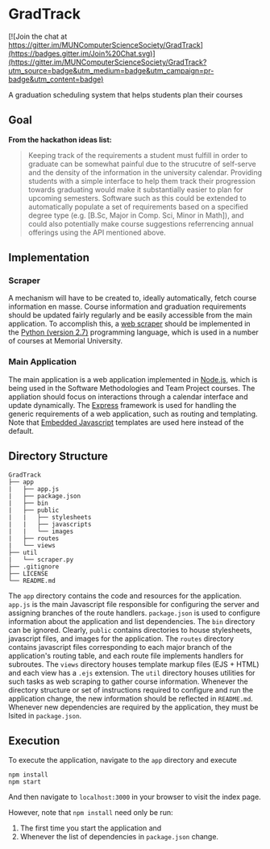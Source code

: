 # GradTrack

[![Join the chat at https://gitter.im/MUNComputerScienceSociety/GradTrack](https://badges.gitter.im/Join%20Chat.svg)](https://gitter.im/MUNComputerScienceSociety/GradTrack?utm_source=badge&utm_medium=badge&utm_campaign=pr-badge&utm_content=badge)

A graduation scheduling system that helps students plan their courses

## Goal

**From the hackathon ideas list:**

>Keeping track of the requirements a student must fulfill in order to graduate can be somewhat 
>painful due to the strucutre of self-serve and the density of the information in the university calendar.
>Providing students with a simple interface to help them track their progression towards graduating would 
>make it substantially easier to plan for upcoming semesters. Software such as this could be extended to
>automatically populate a set of requirements based on a specified degree type (e.g. [B.Sc, Major in Comp.
>Sci, Minor in Math]), and could also potentially make course suggestions referrencing annual offerings 
>using the API mentioned above.

## Implementation

### Scraper

A mechanism will have to be created to, ideally automatically, fetch course information en masse.
Course information and graduation requirements should be updated fairly regularly and be easily
accessible from the main application. To accomplish this, a 
[web scraper](http://en.wikipedia.org/wiki/Web_scraping) should be implemented in the
[Python (version 2.7)](https://wiki.python.org/moin/BeginnersGuide/Programmers) programming language,
which is used in a number of courses at Memorial University.

### Main Application

The main application is a web application implemented in [Node.js](http://nodejs.org/), which is being
used in the Software Methodologies and Team Project courses.  The appliation should focus on interactions
through a calendar interface and update dynamically. The [Express](http://expressjs.com/) framework is 
used for handling the generic requirements of a web application, such as routing and templating.  Note that
[Embedded Javascript](http://www.embeddedjs.com/) templates are used here instead of the default.

## Directory Structure

    GradTrack
    ├── app
    |   ├── app.js
    |   ├── package.json
    |   ├── bin
    |   ├── public
    |   |   ├── stylesheets
    |   |   ├── javascripts
    |   |   └── images
    |   ├── routes
    |   └── views
    ├── util
    |   └── scraper.py
    ├── .gitignore
    ├── LICENSE
    └── README.md

The `app` directory contains the code and resources for the application. `app.js` is the main Javascript
file responsible for configuring the server and assigning branches of the route handlers. `package.json`
is used to configure information about the application and list dependencies. The `bin` directory can be
ignored. Clearly, `public` contains directories to house stylesheets, javascript files, and images for
the application. The `routes` directory contains javascript files corresponding to each major branch of
the application's routing table, and each route file implements handlers for subroutes. The `views`
directory houses template markup files (EJS + HTML) and each view has a `.ejs` extension. The `util`
directory houses utilities for such tasks as web scraping to gather course information. Whenever the 
directory structure or set of instructions required to configure and run the application change, the new
information should be reflected in `README.md`. Whenever new dependencies are required by the application,
they must be lsited in `package.json`.

## Execution

To execute the application, navigate to the `app` directory and execute

    npm install
    npm start

And then navigate to `localhost:3000` in your browser to visit the index page.

However, note that `npm install` need only be run:

1. The first time you start the application and
2. Whenever the list of dependencies in `package.json` change.